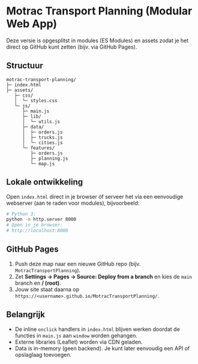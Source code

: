 # Motrac Transport Planning (Modular Web App)

Deze versie is opgesplitst in modules (ES Modules) en assets zodat je het direct op GitHub kunt zetten (bijv. via GitHub Pages).

## Structuur
```
motrac-transport-planning/
├─ index.html
├─ assets/
   ├─ css/
   │  └─ styles.css
   └─ js/
      ├─ main.js
      ├─ lib/
      │  └─ utils.js
      ├─ data/
      │  ├─ orders.js
      │  ├─ trucks.js
      │  └─ cities.js
      └─ features/
         ├─ orders.js
         ├─ planning.js
         └─ map.js
```

## Lokale ontwikkeling
Open `index.html` direct in je browser óf serveer het via een eenvoudige webserver (aan te raden voor modules), bijvoorbeeld:

```bash
# Python 3:
python -m http.server 8000
# Open in je browser:
# http://localhost:8000
```

## GitHub Pages
1. Push deze map naar een nieuwe GitHub repo (bijv. `MotracTransportPlanning`).
2. Zet **Settings → Pages → Source: Deploy from a branch** en kies de `main` branch en **/ (root)**.
3. Jouw site staat daarna op `https://<username>.github.io/MotracTransportPlanning/`.

## Belangrijk
- De inline `onclick` handlers in `index.html` blijven werken doordat de functies in `main.js` aan `window` worden gehangen.
- Externe libraries (Leaflet) worden via CDN geladen.
- Data is in-memory (geen backend). Je kunt later eenvoudig een API of opslaglaag toevoegen.
